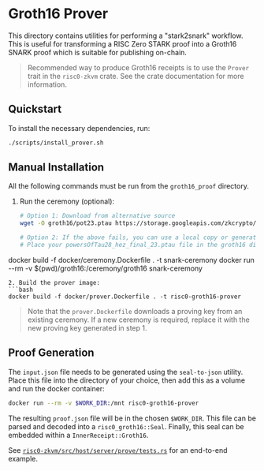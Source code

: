 # Groth16 Prover

This directory contains utilities for performing a "stark2snark" workflow. This
is useful for transforming a RISC Zero STARK proof into a Groth16 SNARK proof
which is suitable for publishing on-chain.

> Recommended way to produce Groth16 receipts is to use the `Prover` trait in the `risc0-zkvm` crate.
> See the crate documentation for more information.

## Quickstart

To install the necessary dependencies, run:

```bash
./scripts/install_prover.sh
```

## Manual Installation

All the following commands must be run from the `groth16_proof` directory.

1. Run the ceremony (optional):
   ```bash
   # Option 1: Download from alternative source
   wget -O groth16/pot23.ptau https://storage.googleapis.com/zkcrypto/powersOfTau28_hez_final_23.ptau
   
   # Option 2: If the above fails, you can use a local copy or generate a new one
   # Place your powersOfTau28_hez_final_23.ptau file in the groth16 directory
   
docker build -f docker/ceremony.Dockerfile . -t snark-ceremony
   docker run --rm -v $(pwd)/groth16:/ceremony/groth16 snark-ceremony
   ```
2. Build the prover image:
   ```bash
   docker build -f docker/prover.Dockerfile . -t risc0-groth16-prover
   ```
   > Note that the `prover.Dockerfile` downloads a proving key from an existing ceremony.
   > If a new ceremony is required, replace it with the new proving key generated in step 1.

## Proof Generation

The `input.json` file needs to be generated using the `seal-to-json` utility.
Place this file into the directory of your choice, then add this as a volume and
run the docker container:

```bash
docker run --rm -v $WORK_DIR:/mnt risc0-groth16-prover
```

The resulting `proof.json` file will be in the chosen `$WORK_DIR`.
This file can be parsed and decoded into a `risc0_groth16::Seal`.
Finally, this seal can be embedded within a `InnerReceipt::Groth16`.

See [`risc0-zkvm/src/host/server/prove/tests.rs`](../risc0/zkvm/src/host/server/prove/tests.rs) for an end-to-end
example.
